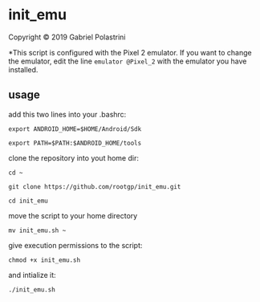# init_emu

Copyright © 2019 Gabriel Polastrini

*This script is configured with the Pixel 2 emulator. If you want to change the emulator, edit the line ```emulator @Pixel_2``` with the emulator you have installed.

## usage

add this two lines into your .bashrc:

```
export ANDROID_HOME=$HOME/Android/Sdk
```

```
export PATH=$PATH:$ANDROID_HOME/tools
```
clone the repository into yout home dir:

```
cd ~
```

```
git clone https://github.com/rootgp/init_emu.git
```

```
cd init_emu
```
move the script to your home directory

```
mv init_emu.sh ~
```

give execution permissions to the script:

```
chmod +x init_emu.sh
```
and intialize it:

```
./init_emu.sh
```
